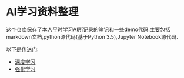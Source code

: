 # AI学习资料整理

这个仓库保存了本人平时学习AI所记录的笔记和一些demo代码.主要包括markdown文档,python源代码(基于Python 3.5),Jupyter Notebook源代码.

以下是传送门:

- [深度学习](https://github.com/LovelyLazyCat/ai/tree/master/deeplearning)
- [强化学习](https://github.com/LovelyLazyCat/ai/tree/master/reinforcement_learning)
